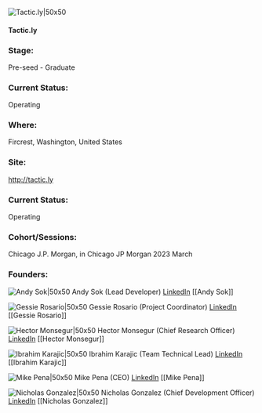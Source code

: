

![Tactic.ly|50x50](http://apimg.techstars.com/sf/accounts/logo/Logo_c9cebbb2c65037c728dc740d8.png)

#### Tactic.ly


### Stage: 
Pre-seed - Graduate 

### Current Status: 
Operating

### Where:
Fircrest, Washington, United States

### Site:
http://tactic.ly





### Current Status: 
Operating

### Cohort/Sessions: 
Chicago J.P. Morgan, in Chicago JP Morgan 2023 March

### Founders: 

![Andy Sok|50x50]() Andy Sok (Lead Developer) [LinkedIn](https://linkedin.com/in/andysok) [[Andy Sok]]

![Gessie Rosario|50x50]() Gessie Rosario (Project Coordinator) [LinkedIn](https://linkedin.com/in/gessie-rosario-a08194127) [[Gessie Rosario]]

![Hector Monsegur|50x50]() Hector Monsegur (Chief Research Officer) [LinkedIn](https://linkedin.com/in/hxmonsegur) [[Hector Monsegur]]

![Ibrahim Karajic|50x50]() Ibrahim Karajic (Team Technical Lead) [LinkedIn](https://linkedin.com/in/ibrahim-k-3b80131a9) [[Ibrahim Karajic]]

![Mike Pena|50x50]() Mike Pena (CEO) [LinkedIn](https://linkedin.com/in/mikepena08) [[Mike Pena]]

![Nicholas Gonzalez|50x50]() Nicholas Gonzalez (Chief Development Officer) [LinkedIn](https://linkedin.com/in/nicholas-gonzalez-b5273b23) [[Nicholas Gonzalez]]


